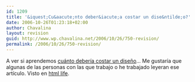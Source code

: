 ```yaml
---
id: 1209
title: '&iquest;Cu&aacute;nto deber&iacute;a costar un dise&ntilde;o?'
date: 2006-10-26T01:23:18+02:00
author: Chavalina
layout: revision
guid: http://www.wp.chavalina.net/2006/10/26/750-revision/
permalink: /2006/10/26/750-revision/
---
```

A ver si aprendemos <a href="http://www.pearsonified.com/2006/06/how_much_should_a_design_cost.php" target="_blank">cu&aacute;nto deber&iacute;a costar un dise&ntilde;o</a>&#8230; Me gustar&iacute;a que algunas de las personas con las que trabajo o he trabajado leyeran ese art&iacute;culo. Visto en <a href="http://www.htmllife.com/archivos/cuanto-deberia-costar-un-diseno-blog/" target="_blank">html life</a>.